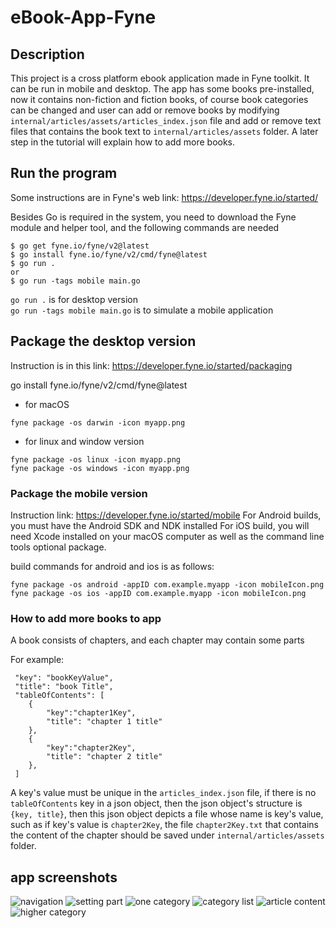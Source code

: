 # eBook-App-Fyne

## Description

This project is a cross platform ebook application made in Fyne toolkit. It can be run in mobile and desktop. The app has some books pre-installed, now it contains non-fiction and fiction books, of course book categories can be changed and user can add or remove books by modifying `internal/articles/assets/articles_index.json` file and add or remove text files that contains the book text to `internal/articles/assets` folder. A later step in the tutorial will explain how to add more books.

## Run the program

Some instructions are in Fyne's web link: https://developer.fyne.io/started/

Besides Go is required in the system, you need to download the Fyne module and helper tool, and the following commands are needed

```
$ go get fyne.io/fyne/v2@latest
$ go install fyne.io/fyne/v2/cmd/fyne@latest
$ go run .
or
$ go run -tags mobile main.go
```

`go run .` is for desktop version <br>
`go run -tags mobile main.go` is to simulate a mobile application

## Package the desktop version

Instruction is in this link: https://developer.fyne.io/started/packaging

go install fyne.io/fyne/v2/cmd/fyne@latest

- for macOS

```
fyne package -os darwin -icon myapp.png
```

- for linux and window version

```
fyne package -os linux -icon myapp.png
fyne package -os windows -icon myapp.png
```

### Package the mobile version

Instruction link: https://developer.fyne.io/started/mobile
For Android builds, you must have the Android SDK and NDK installed
For iOS build, you will need Xcode installed on your macOS computer as well as the command line tools optional package.

build commands for android and ios is as follows:

```
fyne package -os android -appID com.example.myapp -icon mobileIcon.png
fyne package -os ios -appID com.example.myapp -icon mobileIcon.png
```

### How to add more books to app

A book consists of chapters, and each chapter may contain some parts

For example:

```
 "key": "bookKeyValue",
 "title": "book Title",
 "tableOfContents": [
    {
        "key":"chapter1Key",
        "title": "chapter 1 title"
    },
    {
        "key":"chapter2Key",
        "title": "chapter 2 title"
    },
 ]
```

A key's value must be unique in the `articles_index.json` file, if there is no `tableOfContents` key in a json object, then the json object's structure is `{key, title}`, then this json object depicts a file whose name is key's value, such as if key's value is `chapter2Key`, the file `chapter2Key.txt` that contains the content of the chapter should be saved under `internal/articles/assets` folder.

## app screenshots

![navigation](internal/screenShot/mainNavi.png)
![setting part](internal/screenShot/mainMenu.png)
![one category](internal/screenShot/aCategory.png)
![category list](internal/screenShot/chapterList.png)
![article content](internal/screenShot/content.png)
![higher category](internal/screenShot/directoryAboveChapter.png)